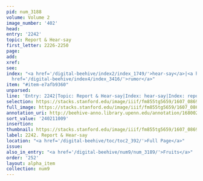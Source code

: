 ```yaml
---
pid: num_3188
volume: Volume 2
image_number: '402'
head:
entry: '2242'
topic: Report & Hear-say
first_letter: 2226-2250
page:
add:
xref:
see:
index: "<a href='/digital-beehive/index2/index_1749/'>hear-say</a>|<a href='/digital-beehive/index4/index_3320/'>report</a>|<a
  href='/digital-beehive/index4/index_3416/'>rumor</a>"
item: "#item-e7afb9360"
unparsed:
line: 'Entry: 2242|Topic: Report & Hear-say|Index: hear-say|Index: report|Index: rumor|#item-e7afb9360'
selection: https://stacks.stanford.edu/image/iiif/fm855tg5659/1607_0869/858,1009,2778,617/full/0/default.jpg
full_image: https://stacks.stanford.edu/image/iiif/fm855tg5659/1607_0869/full/full/0/default.jpg
annotation_uri: http://beehive-anno.library.upenn.edu/annotation/1680020287822
sort_value: '240211009'
insertion:
thumbnail: https://stacks.stanford.edu/image/iiif/fm855tg5659/1607_0869/858,1009,600,180/250,/0/default.jpg
label: 2242. Report & Hear-say
location: "<a href='/digital-beehive/toc/toc2_392/'>Full Page</a>"
issue:
also_in_entry: "<a href='/digital-beehive/num9/num_3189/'>Fruits</a>"
order: '252'
layout: alpha_item
collection: num9
---
```

